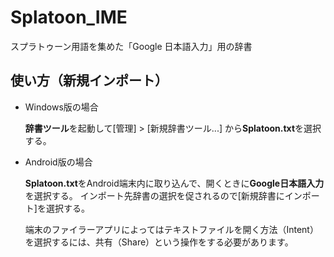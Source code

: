 # Splatoon_IME
スプラトゥーン用語を集めた「Google 日本語入力」用の辞書

## 使い方（新規インポート）

* Windows版の場合

  **辞書ツール**を起動して[管理] > [新規辞書ツール...] から**Splatoon.txt**を選択する。

* Android版の場合

  **Splatoon.txt**をAndroid端末内に取り込んで、開くときに**Google日本語入力**を選択する。
  インポート先辞書の選択を促されるので[新規辞書にインポート]を選択する。
  
  端末のファイラーアプリによってはテキストファイルを開く方法（Intent）を選択するには、共有（Share）という操作をする必要があります。




